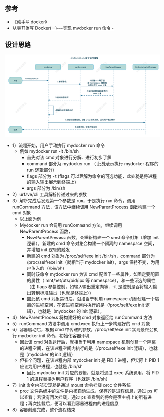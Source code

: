 ## 参考

- 《动手写 docker》
- [从零开始写 Docker(一)---实现 mydocker run 命令 -](https://www.lixueduan.com/posts/docker/mydocker/01-mydocker-run/)

## 设计思路

![my-docker的run命令运行逻辑](imgs/1-实现mydocker-run/run命令运行逻辑.png)

- 1）流程开始，用户手动执行 mydocker run 命令
  - 例如 mydocker run -it /bin/sh
    - 首先对该 cmd 对象进行分解，进行初步了解
    - command 部分为 mydocker run （ 此处表示执行 mydocker 程序的 run 逻辑部分）
    - flags 部分为 -it  (flags 可以理解为命令的可选功能，此处就是将进程的输入输出展示到终端上)
    - args 部分为 /bin/sh
- 2）urfave/cli 工具解析传递过来的参数
- 3）解析完成后发现第一个参数是 run，于是执行 run 命令，调用 runCommand 方法，该方法中继续调用 NewParentProcess 函数构建一个 cmd 对象
  - 以上面为例
  - Mydocker run 会调用 runCommand 方法，继续调用 NewParentProcess 函数，
    - NewParentProcess 函数，会重新构建一个 cmd 命令对象（增加 init 逻辑），新建的 cmd 命令对象会构建一个隔离的 namespace 空间，并增加 init 逻辑的触发
    - 新建的 cmd 对象为 /proc/self/exe init /bin/sh，command 部分为  /proc/self/exe init（就相当于 mydocker init），args 保持不变，为用户传入的（/bin/sh)
    - 同时该命令 mydocker run 为该 cmd 配置了一些属性，如固定要配置的属性（ mnt/net/uts/pid/ipc 等 namespace），和一些可选的属性（由 flags 参数控制，如输入输出重定向等，-it 是控制是否将输入输出转到标准输出（也就是终端上））
    - 因此该 cmd 对象运行后，就相当于利用 namespace 机制创建一个隔离的进程空间，在该进程空间内执行的是（/proc/self/exe init 逻辑），也就是（mydocker 的 init 逻辑），
- 4）NewParentProcess 将构建好的 cmd 对象返回给 runCommand 方法
- 5）runCommand 方法中调用 cmd.exec 执行上一步构建好的 cmd 对象
- 6）容器启动后，根据 cmd 中传递的参数，/proc/self/exe init 实则最终会执行 mydocker init 命令，初始化容器环境
  - 因此该 cmd 对象运行后，就相当于利用 namespace 机制创建一个隔离的进程空间，在该进程空间内执行的是（/proc/self/exe init 逻辑），也就是（mydocker 的 init 逻辑）
  - 但有个问题，在该进程内部 mydocker  init 是 PID 1 进程，但实际上 PID 1 应该为用户进程，也就是 /bin/sh
    - 因此 mydocker  init 对应的逻辑，就是将通过 exec 系统调用，将 PID 1 的进程替换为用户程序（也就是 /bin/sh）
- 7）init 命令内部实现就是通过 mount 命令挂载 proc 文件系统
  - proc 文件系统中的文件是内核自动生成，保存的是进程信息，通过 ps 可以查看；若没有再次挂载，通过 ps 查看到的将会是宿主机上的所有进程；再次挂载后，便可以看到容器进程内的进程信息
- 8）容器创建完成，整个流程结束
